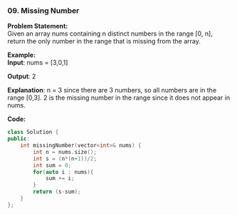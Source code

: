 ### 09. Missing Number

**Problem Statement:** <br/>
Given an array nums containing n distinct numbers in the range [0, n], return the only number in the range that is missing from the array.

**Example:** <br/>
**Input**: nums = [3,0,1]

**Output**: 2

**Explanation**: n = 3 since there are 3 numbers, so all numbers are in the range [0,3]. 2 is the missing number in the range since it does not appear in nums.


**Code:** <br/>
```cpp
class Solution {
public:
    int missingNumber(vector<int>& nums) {
        int n = nums.size();
        int s = (n*(n+1))/2;
        int sum = 0;
        for(auto i : nums){
            sum += i;
        }
        return (s-sum);
    }
};
```
